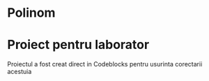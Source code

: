 # Polinom
# Proiect pentru laborator
 Proiectul a fost creat direct in Codeblocks pentru usurinta corectarii acestuia
